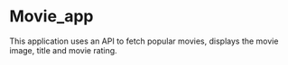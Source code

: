 # Movie_app

This application uses an API to fetch popular movies, displays the movie image, title and movie rating.
